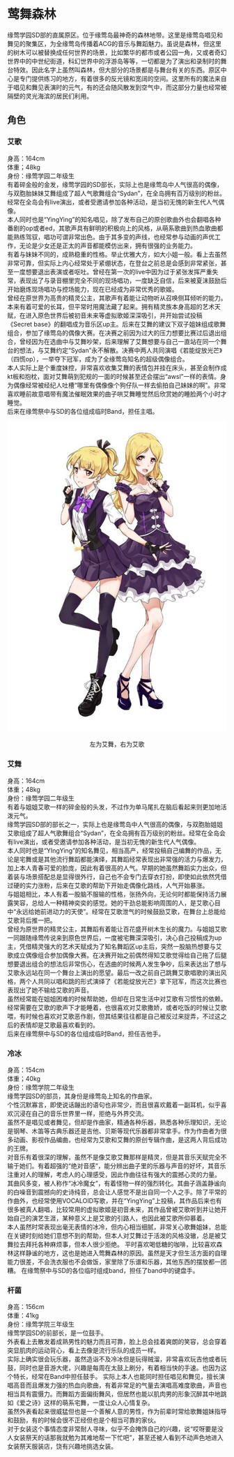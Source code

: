 # 莺舞森林
缘莺学园SD部的直属原区。位于缘莺岛最神奇的森林地带。这里是缘莺岛唱见和舞见的聚集区，为全缘莺岛传播着ACG的音乐与舞蹈魅力。虽说是森林，但这里的树木可以被替换成任何世界的场景，比如繁华的都市或者公园一角，又或者奇幻世界中的中世纪街道，科幻世界中的浮游岛等等，一切都是为了演出和录制时的舞台特效。因此名字上虽然叫森林，但大部分的场景都是与舞台有关的东西。原区中心是专门提供练习的地方，有着很多的反光镜和宽阔的空间。这里所有的魔法来自于唱见和舞见表演时的元气，有的还会随风散发到空气中，而这部分力量也经常被隔壁的灵光海滨的居民们利用。

## 角色

### 艾歌
身高：164cm  
体重；48kg  
身份：缘莺学园二年级生  
有着碎金般的金发，缘莺学园的SD部长，实际上也是缘莺岛中人气很高的偶像，与双胞胎妹妹艾舞组成了超人气歌舞组合“Sydan”，在全岛拥有百万级别的粉丝。经常在全岛会有live演出，或者受邀请参加各种活动，是当初无愧的新生代人气偶像。  
本人同时也是“YingYing”的知名唱见，除了发布自己的原创歌曲外也会翻唱各种番剧的op或者ed，其歌声具有鲜明的积极向上的风格，从萌系歌曲到热血歌曲都能熟练驾驭，唱功可谓非常出色。由于其多变的声线，也经常参与动画的声优工作，无论是少女还是正太的声音都能模仿出来，拥有很强的业务能力。  
有着与妹妹不同的，成熟稳重的性格。举止优雅大方，如大小姐一般。看上去虽然非常可靠，但实际上内心经常处于紧绷状态，在登台之前总是会感到非常紧张，甚至一度想要退出表演或者呕吐。曾经在第一次的live中因为过于紧张发挥严重失常，表现出了与录音棚里完全不同的现场唱功，一度缺乏自信，后来被夏沫鼓励后开始磨炼现场唱功与控场能力，现在已经成为非常优秀的歌姬。  
曾经在原世界为高贵的精灵公主，其歌声有着能让动物听从召唤侧耳倾听的能力。本来有着可爱的长耳，但平常时用魔法藏了起来。拥有精灵族本身高超的艺术天赋，在进入原色世界后被初音未来等虚拟歌姬深深吸引，并开始尝试投稿《Secret base》的翻唱成为音乐区up主。后来在艾舞的建议下双子姐妹组成歌舞组合，参加了缘莺岛的偶像大赛。在决赛之前因为过大的压力想要比赛过后退出组合，曾经因为在选曲中与艾舞吵架，后来理解了艾舞想要与自己一直站在同一个舞台的想法，与艾舞约定“Sydan”永不解散。决赛中两人共同演唱《若能绽放光芒》（四慌op），一举夺下冠军，成为了全缘莺岛知名的超级偶像组合。  
本人实际上是个重度妹控，非常喜欢收集艾舞的表情包并挂在床头，甚至会制作成kt板和抱枕，面对艾舞萌到犯规的一面的时候甚至还会摆出“awsl”一样的表情。身为偶像经常被经纪人吐槽“哪里有偶像像个狗仔队一样去偷拍自己妹妹的啊”。非常喜欢睡前故意唱带有魔法催眠效果的曲子哄艾舞睡觉然后欣赏她的睡脸两个小时才睡觉。  
后来在缘莺祭中与SD的各位组成临时Band，担任主唱。

![](./imgs/double.jpg)
<center>左为艾舞，右为艾歌</center>

### 艾舞
身高：164cm  
体重；48kg  
身份：缘莺学园二年级生  
有着与姐姐艾歌一样的碎金般的头发，不过作为单马尾扎在脑后看起来则更加地活泼元气。  
缘莺学园SD部的部长之一，实际上也是缘莺岛中人气很高的偶像，与双胞胎姐姐艾歌组成了超人气歌舞组合“Sydan”，在全岛拥有百万级别的粉丝。经常在全岛会有live演出，或者受邀请参加各种活动，是当初无愧的新生代人气偶像。  
本人同时也是“YIngYing”的知名舞见，相当高产，经常投稿自己编舞的作品，无论是宅舞或是其他流行舞蹈都能演绎，其舞蹈经常表现出非常强的活力与爆发力，加上本人青春可爱的脸庞，因此有着很高的人气。早期的她虽然舞蹈实力出众，但着装与场景搭配总是显得很外行，自己也不会专门去穿衣打扮，即使如此依然凭借过硬的实力涨粉，后来在艾歌的帮助下开始走偶像化路线，人气开始暴涨。  
与姐姐相比，本人有着一股脑不服输的性格，张扬外向，无论何时都能保持活力展露笑容，总给人一种精神奕奕的感觉。她的干劲总能影响周围的人，是艾歌心目中“永远给她前进动力的天使”。经常在艾歌泄气的时候鼓励艾歌，在舞台上总能给艾歌背后推一把。  
曾经为原世界的精灵公主，其舞蹈有着能让百花盛开树木生长的魔力。与姐姐艾歌一同跟随缘莺传说来到原色世界后，一度被宅舞深深吸引，决心自己投稿成为up主，凭借精灵强大的艺术天赋成为了知名舞蹈区up主后，突然一股脑热想要与艾歌成立偶像组合参加偶像大赛。在决赛开始之前偶然得知艾歌觉得给自己拖了后腿想要退出组合的想法后非常伤心，在选曲的时候两人发生争吵，后来表达出了想与艾歌永远站在同一个舞台上演出的愿望。最后一改之前自己跳舞艾歌唱歌的演出风格，两个人共同以唱和跳的形式演绎了《若能绽放光芒》拿下冠军，而这次比赛也表现出了她不输给艾歌的声音。  
虽然经常能在姐姐困难的时候帮助她，但却在日常生活中对艾歌有习惯性的依赖。经常需要在艾歌的歌声下才能睡着，也很喜欢对艾歌撒娇，或者吃饭的时候让艾歌喂，有时候也喜欢对艾歌恶作剧，但其结果往往都是自己被反过来捉弄，不过这之后的表情却是艾歌最喜欢看到的。  
后来在缘莺祭中与SD的各位组成临时Band，担任吉他手。  

### 冷冰
身高：154cm  
体重；40kg  
身份：缘莺学院二年级生  
缘莺学园SD的部员，其身份是缘莺岛上知名的作曲家。  
个性沉默寡言，即使说话蹦出的语句也非常少，而且很喜欢戴着一副耳机，似乎喜欢沉浸在自己的音乐世界里一样，拒绝与外界交流。  
虽然不是唱见或者舞见，但却是作曲家，精通各种乐器，熟悉各种乐理知识，无论是钢琴、木笛等古典乐器还是吉他、贝斯等现代乐器都非常拿手。作为作曲者为很多动画、影视作品编曲，也经常为艾歌和艾舞的原创专辑作曲，是这两人背后成功的王牌。  
对音乐有着很深的理解，虽然不是像艾歌艾舞那样是精灵，但是其音乐天赋完全不输于她们。有着超强的“绝对音感”，能分辨出曲子里的乐器与声音的好坏，其音乐注重对人的理解，考虑人的心理感受，因此作曲往往有强大的震撼心灵的力量。  
其曲风多变，被人称作“冰冷魔女”，有着怪物一样的强烈转化。其曲子涵盖静谧向的白噪音到震撼向的史诗纯音，总会让人感觉不是出自同一个人之手。除了平常的作曲外，也经常使用VOCALOID写歌，并在“YingYing”上投稿，其作品后来也有很多被真人翻唱，比较常用的虚拟歌姬是初音未来，其作品曾被艾歌听到并让她开始自己的演艺生涯，某种意义上是艾歌的引路人，也因此被艾歌所仰慕着。  
本人虽然时常表现出毫无表情的冰冷，但内心相当细腻，非常关心歌舞姐妹，总能在关键时刻给她们意想不到的帮助，但本人对艾舞过于活泼的风格没辙，总是被艾舞拉去拜托各种麻烦事，但本人很少拒绝。
平时喜欢喝低糖的咖啡，比较喜欢森林这样静谧的地方，这也是她进入莺舞森林的原因。虽然是天才但生活方面的自理能力很差，不会洗衣服也不会做饭，家里除了乐谱和乐器，其他东西的摆放都一团糟。
在缘莺祭中与SD的各位临时组成band，担任了band中的键盘手。  

### 杆菌
身高：156cm  
体重：41kg  
身份：缘莺学院三年级生  
缘莺学园SD的前部长，是一位鼓手。  
外表看上去散发着成熟男性的魅力而且可靠，脸上总会挂着爽朗的笑容，总会穿着突显肌肉的运动背心，看上去像是流行乐队的成员一样。  
实际上确实很会玩乐器，虽然造诣不及冷冰但是玩得贼溜，非常喜欢玩吉他或者玩鼓，同时也是音游大佬，兴趣是每周在太鼓上刷分，有着相当快的手速。也因为这个特长，经常在Band中担任鼓手。
实际上本人也能同时担任唱见和舞见，擅长演唱高音而且爆发力强的热血向歌曲，有着非常足的气量去演唱高难度歌曲，声音也相当具有震慑力。而舞蹈方面偏街舞风，但居然也能以肌肉男的形象沉醉其中地跳如《爱之诗》这样的萌系宅舞，一度让众人心情复杂。  
虽然外表看起来很威猛但也是一个善解人意的男性，作为前辈时常给歌舞姐妹指导和鼓励，有的时候会很不正经但也是个相当可靠的家伙。  
对于女装这个事情态度非常耐人寻味，似乎不会掩饰自己的兴趣，说“哎呀要是没人女装祭天的话那我就勉为其难地帮一下忙吧”，甚至还被人看到不动声色地进入女装祭天服装店，饶有兴趣地挑选女装。

<!--
### 缘莺
![](./imgs/yuanying.jpg)  
身份：虚拟歌姬  
为莺舞森林官方根据缘莺娘的形象设计的虚拟歌姬，在正式推出后宣布她将加入缘莺学园SD部入学。一开始被人以为是V家的偶像读作“缘音”，后来官方澄清缘莺的声音由自行开发的软件合成。普遍认为其音源为莺舞森林前著名唱见琉觞。在推出后迅速火爆网络，并有多位调音师推出歌曲，其中也包括音乐区著名up主冷冰。冷冰推出的多首曲子都成为缘莺的代表曲，并在后来被超人气偶像组合“Sydan”现场翻唱。
有着相当高的人气，有着独特的粉丝团体“小黑人”，曾在贺年祭中以全息技术亮相现场舞台，并在台下受到粉丝们气氛热烈的打call。  
-->